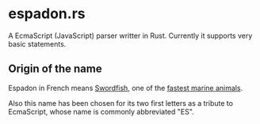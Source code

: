 # espadon.rs

A EcmaScript (JavaScript) parser writter in Rust. Currently it supports very basic statements.

## Origin of the name

Espadon in French means [Swordfish](https://en.wikipedia.org/wiki/Swordfish), one of the [fastest marine animals](https://en.wikipedia.org/wiki/Swordfish#Behavior_and_ecology).

Also this name has been chosen for its two first letters as a tribute to EcmaScript, whose name is commonly abbreviated "ES".

